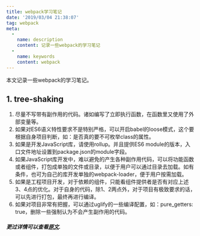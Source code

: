 ```yaml
---
title: webpack学习笔记
date: '2019/03/04 21:38:07'
tag: webpack
meta:
  -
    name: description
    content: 记录一些webpack的学习笔记
  -
    name: keywords
    content: webpack
---
```

本文记录一些webpack的学习笔记。
<!-- more -->

## 1. tree-shaking
1. 尽量不写带有副作用的代码。诸如编写了立即执行函数，在函数里又使用了外部变量等。
2. 如果对ES6语义特性要求不是特别严格，可以开启babel的loose模式，这个要根据自身项目判断，如：是否真的要不可枚举class的属性。
3. 如果是开发JavaScript库，请使用rollup。并且提供ES6 module的版本，入口文件地址设置到package.json的module字段。
4. 如果JavaScript库开发中，难以避免的产生各种副作用代码，可以将功能函数或者组件，打包成单独的文件或目录，以便于用户可以通过目录去加载。如有条件，也可为自己的库开发单独的webpack-loader，便于用户按需加载。
5. 如果是工程项目开发，对于依赖的组件，只能看组件提供者是否有对应上述3、4点的优化。对于自身的代码，除1、2两点外，对于项目有极致要求的话，可以先进行打包，最终再进行编译。
6. 如果对项目非常有把握，可以通过uglify的一些编译配置，如：pure_getters: true，删除一些强制认为不会产生副作用的代码。

#### *更过详情可以查看[原文](https://segmentfault.com/a/1190000012794598).*